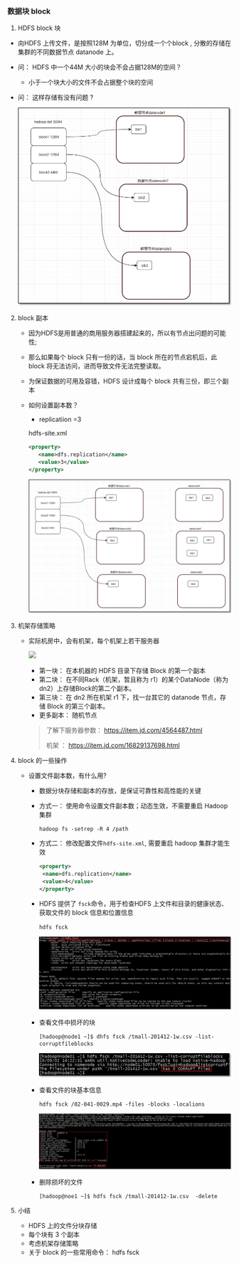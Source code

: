 ### 数据块 block 

1.  HDFS block 块

   - 向HDFS 上传文件，是按照128M 为单位，切分成一个个block , 分散的存储在集群的不同数据节点 datanode 上。

   - 问：  HDFS 中一个44M 大小的块会不会占据128M的空间？

     - 小于一个块大小的文件不会占据整个块的空间

   - 问： 这样存储有没有问题 ?

     ![](../images/Image201906211051.png)

2. block 副本

   - 因为HDFS是用普通的商用服务器搭建起来的，所以有节点出问题的可能性;

   - 那么如果每个 block 只有一份的话，当 block 所在的节点宕机后，此 block 将无法访问，进而导致文件无法完整读取。

   - 为保证数据的可用及容错，HDFS 设计成每个 block  共有三份，即三个副本

   - 如何设置副本数？

     - replicatiion =3

     hdfs-site.xml

     ```xml
     <property>
     	<name>dfs.replication</name>
     	<value>3</value>
     </property>
     ```

     ![](../images/Image201906211108.png)

     

3. 机架存储策略

   - 实际机房中，会有机架，每个机架上若干服务器

     ![](/images/Image201906211111.png)

     - 第一块： 在本机器的 HDFS 目录下存储 Block 的第一个副本
     - 第二块： 在不同Rack（机架，暂且称为 r1）的某个DataNode（称为dn2）上存储Block的第二个副本。
     - 第三块： 在 dn2 所在机架 r1 下，找一台其它的 datanode 节点，存储 Block 的第三个副本。
     - 更多副本： 随机节点

     > 了解下服务器参数： https://item.jd.com/4564487.html
     >
     > 机架 ： https://item.jd.com/16829137698.html

     

4. block 的一些操作

   - 设置文件副本数，有什么用?

     - 数据分块存储和副本的存放，是保证可靠性和高性能的关键

     - 方式一： 使用命令设置文件副本数；动态生效，不需要重启 Hadoop 集群

       ```shell
       hadoop fs -setrep -R 4 /path
       ```

     - 方式二： 修改配置文件`hdfs-site.xml`, 需要重启 hadoop 集群才能生效

       ```xml
       <property>
       	<name>dfs.replication</name>
       	<value>4</value>
       </property>
       ```

     - HDFS 提供了 `fsck`命令，用于检查HDFS 上文件和目录的健康状态、获取文件的 block  信息和位置信息

       `hdfs fsck`

       ![](../images/Image201909021420.png)

     - 查看文件中损坏的块

       ```shell
       [hadoop@node1 ~]$ dhfs fsck /tmall-201412-1w.csv -list-corruptfileblocks
       ```

       ![](../images/Image201909021422.png)

     - 查看文件的块基本信息

       ```shell
       hdfs fsck /02-041-0029.mp4 -files -blocks -localions
       ```

       ![](../images/Image201909021424.png)

     - 删除损坏的文件

       ```shell
       [hadoop@noe1 ~]$ hdfs fsck /tmall-201412-1w.csv  -delete
       ```

5. 小结

   - HDFS 上的文件分块存储
   - 每个块有 3 个副本
   - 考虑机架存储策略
   - 关于 block 的一些常用命令：  hdfs fsck



















